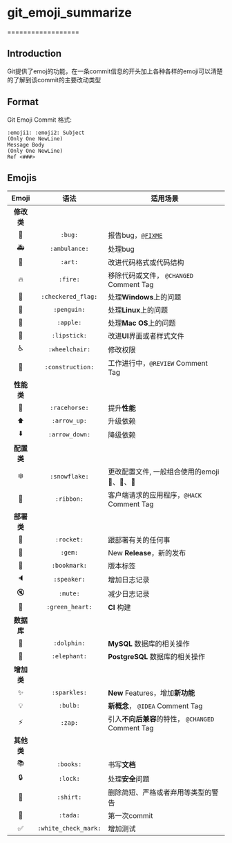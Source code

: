 # git_emoji_summarize
==================

Introduction
-----
Git提供了emoj的功能，在一条commit信息的开头加上各种各样的emoji可以清楚的了解到该commit的主要改动类型

Format
-----
Git Emoji Commit 格式:
```
:emoji1: :emoji2: Subject
(Only One NewLine)
Message Body
(Only One NewLine)
Ref <###>
```

Emojis
----------------

| Emoji | 语法 | 适用场景 |
|:---:|:---:|---|
| **修改类** |
| :bug: | `:bug:` | 报告bug，[`@FIXME`](https://github.com/slashsBin/styleguide-todo-grammar#bug-report) |
| :ambulance: | `:ambulance:` | 处理bug |
| :art: | `:art:` | 改进代码格式或代码结构 |
| :fire: | `:fire:` | 移除代码或文件， `@CHANGED` Comment Tag |
| :checkered_flag: | `:checkered_flag:` | 处理**Windows**上的问题 |
| :penguin: | `:penguin:` | 处理**Linux**上的问题 |
| :apple: | `:apple:` | 处理**Mac OS**上的问题|
| :lipstick: | `:lipstick:` | 改进**UI**界面或者样式文件 |
| :wheelchair: | `:wheelchair:` | 修改权限 |
| :construction: | `:construction:` | 工作进行中，`@REVIEW` Comment Tag |
|**性能类**|
| :racehorse: | `:racehorse:` | 提升**性能** |
| :arrow_up: | `:arrow_up:` | 升级依赖 |
| :arrow_down: | `:arrow_down:` | 降级依赖 |
|**配置类**|
| :snowflake: | `:snowflake:` | 更改配置文件, 一般组合使用的emoji :penguin:、:ribbon:、:rocket: |
| :ribbon: | `:ribbon:` | 客户端请求的应用程序，`@HACK` Comment Tag |
|**部署类**|
| :rocket: | `:rocket:` | 跟部署有关的任何事 |
| :gem: | `:gem:` | New **Release**，新的发布 |
| :bookmark: | `:bookmark:` | 版本标签 |
| :speaker: | `:speaker:` | 增加日志记录 |
| :mute: | `:mute:` | 减少日志记录 |
| :green_heart: | `:green_heart:` | **CI** 构建 |
|**数据库**|
| :dolphin: | `:dolphin:` | **MySQL** 数据库的相关操作 |
| :elephant: | `:elephant:` | **PostgreSQL** 数据库的相关操作 |
|**增加类**|
| :sparkles: | `:sparkles:` | **New** Features，增加**新功能**|
| :bulb: | `:bulb:` |**新概念**， `@IDEA` Comment Tag |
| :zap: | `:zap:` | 引入**不向后兼容**的特性， `@CHANGED` Comment Tag |
|**其他类**|
| :books: | `:books:` | 书写**文档** |
| :lock: | `:lock:` | 处理**安全**问题 |
| :shirt: | `:shirt:` | 删除简短、严格或者弃用等类型的警告 |
| :tada: | `:tada:` | 第一次commit |
| :white_check_mark: | `:white_check_mark:` | 增加测试 |

